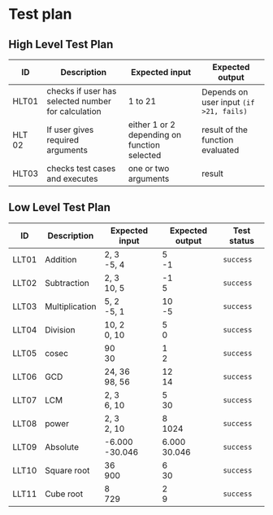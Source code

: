 # Test plan
## High Level Test Plan
| ID | Description | Expected input | Expected output |
| --- | --- | --- | --- |
| HLT01 | checks if user has selected number for calculation | 1 to 21 | Depends on user input `(if >21, fails)` |
| HLT 02 | If user gives required arguments | either 1 or 2 depending on function selected | result of the function evaluated |
| HLT03 | checks test cases and executes | one or two arguments | result |

## Low Level Test Plan
| ID | Description | Expected input | Expected output | Test status |
| --- | --- | --- | --- | --- |
| LLT01 | Addition | 2, 3<br /> -5, 4 | 5<br />-1 | `success` |
| LLT02 | Subtraction | 2, 3<br /> 10, 5 | -1<br />5 | `success` |
| LLT03 | Multiplication | 5, 2<br /> -5, 1 | 10<br />-5 | `success` |
| LLT04 | Division | 10, 2<br /> 0, 10 | 5<br />0 | `success` |
| LLT05 | cosec | 90 <br /> 30 | 1<br />2 | `success` |
| LLT06 | GCD | 24, 36 <br /> 98, 56 | 12<br />14 | `success` |
| LLT07 | LCM | 2, 3<br /> 6, 10 | 5<br />30 | `success` |
| LLT08 | power | 2, 3<br /> 2, 10 | 8<br />1024 | `success` |
| LLT09 | Absolute | -6.000<br /> -30.046 | 6.000<br />30.046 | `success` |
| LLT10 | Square root | 36<br /> 900 | 6<br />30 | `success` |
| LLT11 | Cube root | 8<br /> 729 | 2<br />9 | `success` |
